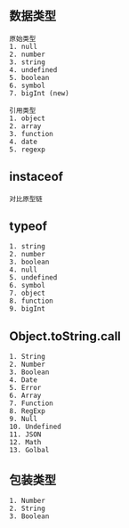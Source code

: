 

## 数据类型

```
原始类型
1. null
2. number
3. string
4. undefined
5. boolean
6. symbol
7. bigInt (new)
```

```
引用类型
1. object
2. array
3. function
4. date
5. regexp
```



## instaceof

```
对比原型链
```



## typeof

```
1. string
2. number
3. boolean
4. null
5. undefined
6. symbol
7. object
8. function
9. bigInt
```



## Object.toString.call

```
1. String
2. Number
3. Boolean
4. Date
5. Error
6. Array
7. Function
8. RegExp
9. Null
10. Undefined
11. JSON
12. Math
13. Golbal
```



## 包装类型

```
1. Number
2. String
3. Boolean
```


